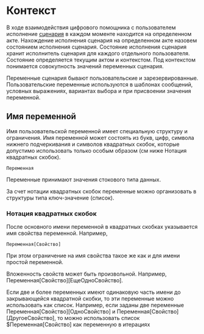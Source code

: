 # Контекст

В ходе взаимодействия цифрового помощника с пользователем
исполнение [сценария](https://github.com/asbelon/digital-assistant-script) в каждом моменте находится на 
определенном акте. Нахождение исполнения сценария на определенном акте назовем состоянием исполнения сценария. 
Состояние исполнения сценария хранит исполнитель сценария для каждого отдельного пользователя. Состояние 
определяется текущим актом и контекстом. Под контекстом понимается совокупность значений переменных сценария.

Переменные сценария бывают пользовательские и зарезервированные. Пользовательские переменные используются в шаблонах
сообщений, условных выражениях, вариантах выбора и при присвоении значения переменной.

## Имя переменной

Имя пользовательской переменной имеет специальную структуру и ограничения. Имя переменной может состоять из букв, 
цифр, символа нижнего подчеркивания и символов квадратных скобок, которые допустимо использовать только особым 
образом (см ниже Нотация квадратных скобок).

```
Переменная
```

Переменные принимают значения стокового типа данных. 

За счет нотации квадратных скобок переменные можно организовать в структуры типа ключ-значение (список).

### Нотация квадратных скобок

После основного имени переменной в квадратных скобках указывается имя свойства переменной. Например,
```
Переменная[Свойство]
```
При этом ограничение на имя свойства такое же как и для имени простой переменной.

Вложенность свойств может быть произвольной. Например, Переменная[Свойство][ЕщеОдноСвойство].

Если две и более переменных имеют одинаковую часть имени до закрывающейся квадратной скобки, то эти переменные можно
использовать как список. Например, если заданы две переменные Переменная[Свойство][ОдноСвойство]
и Переменная[Свойство][ДругоеСвойство], то можно использовать список $Переменная[Свойство] как переменную в итерациях

